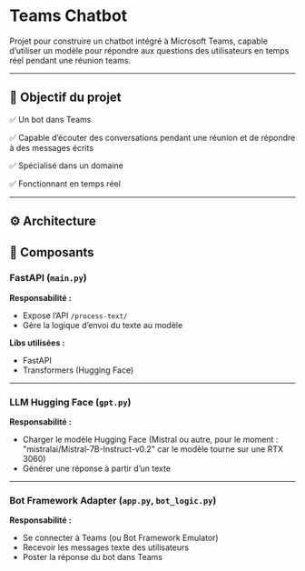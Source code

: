 # Teams Chatbot

Projet pour construire un chatbot intégré à Microsoft Teams, capable d’utiliser un modèle pour répondre aux questions des utilisateurs en temps réel pendant une réunion teams.

---

## 🚀 Objectif du projet

✅ Un bot dans Teams

✅ Capable d’écouter des conversations pendant une réunion et de répondre à des messages écrits

✅ Spécialisé dans un domaine

✅ Fonctionnant en temps réel

---

## ⚙️ Architecture


## 🧩 Composants

### FastAPI (`main.py`)

**Responsabilité :**

- Expose l’API `/process-text/`
- Gère la logique d’envoi du texte au modèle

**Libs utilisées :**

- FastAPI
- Transformers (Hugging Face)
---

### LLM Hugging Face (`gpt.py`)

**Responsabilité :**

- Charger le modèle Hugging Face (Mistral ou autre, pour le moment : "mistralai/Mistral-7B-Instruct-v0.2" car le modèle tourne sur une RTX 3060)
- Générer une réponse à partir d’un texte

---

### Bot Framework Adapter (`app.py`, `bot_logic.py`)

**Responsabilité :**

- Se connecter à Teams (ou Bot Framework Emulator)
- Recevoir les messages texte des utilisateurs
- Poster la réponse du bot dans Teams
